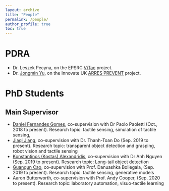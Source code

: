 ```yaml
---
layout: archive
title: "People"
permalink: /people/
author_profile: true
toc: true
---
```


# PDRA
* Dr. Leszek Pecyna, on the EPSRC [ViTac](https://gow.epsrc.ukri.org/NGBOViewGrant.aspx?GrantRef=EP/T033517/2) project.
* Dr. [Jongmin Yu](https://sites.google.com/view/jongmin-yu-cv/home), on the Innovate UK [ARRES PREVENT](https://www.robotiz3d.com/smart.html) project.

# PhD Students
## Main Supervisor
* [Daniel Fernandes Gomes](https://danfergo.github.io/), co-supervision with Dr Paolo Paoletti (Oct., 2018 to present). Research topic: tactile sensing, simulation of tactile sensing, 
* [Jiaqi Jiang](https://jiaqirobot.org/), co-supervision with Dr. Thanh-Toan Do (Sep. 2019 to present). Research topic: transparent object detection and grasping, robot vision and tactile sensing 
* [Konstantinos (Kostas) Alexandridis](https://kostas1515.github.io/), co-supervision with Dr Anh Nguyen (Sep. 2019 to present). Research topic: Long-tail object detection
* [Guanqun Cao](https://smartguan.org/), co-supervision with Prof. Danuashka Bollegala, (Sep. 2019 to present). Research topic: tactile sensing, generative models
* Aaron Butterworth, co-supervision with Prof. Andy Cooper, (Sep. 2020 to present). Research topic: laboratory automation, visuo-tactile learning
